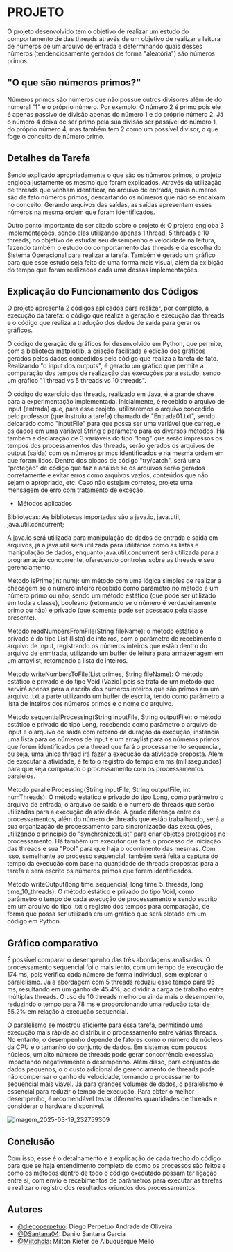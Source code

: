 
# PROJETO
O projeto desenvolvido tem o objetivo de realizar um estudo do comportamento de das threads através de um objetivo de realizar a leitura de números de um arquivo de entrada e determinando quais desses números (tendenciosamente gerados de forma "aleatória") são números primos.
## "O que são números primos?"
Números primos são números que não possue outros divisores além de do numeral "1" e o próprio número. Por exemplo: O número 2 é primo pois ele é apenas passivo de divisão apenas do número 1 e do próprio número 2. Já o número 4 deixa de ser primo pela sua divisão ser passível do número 1, do próprio número 4, mas também tem 2 como um possível divisor, o que foge o conceito de número primo.

## Detalhes da Tarefa

Sendo explicado apropriadamente o que são os números primos, o projeto engloba justamente os mesmo que foram explicados. Através da utilização de threads que venham identificar, no arquivo de entrada, quais números são de fato números primos, descartando os números que não se encaixam no conceito. Gerando arquivos das saídas, as saídas apresentam esses números na mesma ordem que foram identificados.

Outro ponto importante de ser citado sobre o projeto é: O projeto engloba 3 implementações, sendo elas utilizando apenas 1 thread, 5 threads e 10 threads, no objetivo de estudar seu desempenho e velocidade na leitura, fazendo também o estudo do comportamento das threads e da escolha do Sistema Operacional para realizar a tarefa. Também é gerado um gráfico para que esse estudo seja feito de uma forma mais visual, além da exibição do tempo que foram realizados cada uma dessas implementações.
## Explicação do Funcionamento dos Códigos

O projeto apresenta 2 códigos aplicados para realizar, por completo, a execução da tarefa: o código que realiza a geração e execução das threads e o código que realiza a tradução dos dados de saída para gerar os gráficos.

O código de geração de gráficos foi desenvolvido em Python, que permite, com a biblioteca matplotlib, a criação facilitada e edição dos gráficos gerados pelos dados concedidos pelo código que realiza a tarefa de fato. Realizando "o input dos outputs", é gerado um gráfico que permite a comparação dos tempos de realização das execuções para estudo, sendo um gráfico "1 thread vs 5 threads vs 10 threads".

O código do exercício das threads, realizado em Java, é a grande chave para a experimentação implementada. Inicialmente, é recebido o arquivo de input (entrada) que, para esse projeto, utilizaremos o arquivo concedido pelo professor (que instruiu a tarefa) chamado de "Entrada01.txt", sendo delcarado como "inputFile" para que possa ser uma variável que carregue os dados em uma variável String e parâmetro para os diversos métodos. Há também a declaração de 3 variáveis do tipo "long" que serão impressos os tempos dos processamentos das threads, serão gerados os arquivos de output (saída) com os números primos identificados e na mesma ordem em que foram lidos. Dentro dos blocos de código "try/catch", será uma "proteção" de código que faz a análise se os arquivos serão gerados corretamente e evitar erros como arquivos vazios, conteúdos que não sejam o apropriado, etc. Caso não estejam corretos, projeta uma mensagem de erro com tratamento de exceção.

- Métodos aplicados

Bibliotecas: As bibliotecas importadas são a java.io, java.util, java.util.concurrent;

A java.io será utilizada para manipulação de dados de entrada e saída em arquivos, já a java.util será utilizada para utilitários como as listas e manipulação de dados, enquanto java.util.concurrent será utilizada para a programação concorrente, oferecendo controles sobre as threads e seu gerenciamento.

Método isPrime(int num): um método com uma lógica simples de realizar a checagem se o número inteiro recebido como parâmetro no método é um número primo ou não, sendo um método estático (que pode ser utilizado em toda a classe), booleano (retornando se o número é verdadeiramente primo ou não) e privado (que somente pode ser acessado pela classe presente).

Método readNumbersFromFile(String fileName): o método estático e privado é do tipo List (lista) de inteiros, com o parâmetro de recebimento o arquivo de input, registrando os números inteiros que estão dentro do arquivo de enmtrada, utilizando um buffer de leitura para armazenagem em um arraylist, retornando a lista de inteiros.

Método writeNumbersToFile(List<Integer> primes, String fileName): O método estático e privado é do tipo Void (Vazio) pois se trata de um método que servirá apenas para a escrita dos números inteiros que são primos em um arquivo .txt a parte utilizando um buffer de escrita, tendo como parâmetro a lista de inteiros dos números primos e o nome do arquivo.

Método sequentialProcessing(String inputFile, String outputFile): o método estático e privado do tipo Long, recebendo como parâmetro o arquivo de input e o arquivo de saída com retorno da duração da execução, instancia uma lista para os números de input e um arraylist para os números primos que forem identificados pela thread que fará o processamento sequencial, ou seja, uma única thread irá fazer a execução da atividade proposta. Além de executar a atividade, é feito o registro do tempo em ms (milissegundos) para que seja comparado o processamento com os processamentos paralelos.

Método parallelProcessing(String inputFile, String outputFile, int numThreads): O método estático e privado do tipo Long, como parâmetro o arquivo de entrada, o arquivo de saída e o número de threads que serão utilizadas para a execução da atividade. A grade diferença entre os processamentos, além do número de threads que estão trabalhando, será a sua organização de processamento para sincronização das execuções, utilizando o princípio do "synchronizedList" para criar objetos protegidos no processamento. Há também um executor que fará o processo de iniciação das threads e sua "Pool" para que haja o ocorrimento das mesmas. Com isso, semelhante ao processo sequencial, também será feita a captura do tempo da execução com base na quantidade de threads propostas para a tarefa e será escrito os números primos que forem identificados.

Método writeOutput(long time_sequencial, long time_5_threads, long time_10_threads): O método estático e privado do tipo Void, como parâmetro o tempo de cada execução de processamento e sendo escrito em um arquivo do tipo .txt o registro dos tempos para comparação, de forma que possa ser utilizada em um gráfico que será plotado em um código em Python.

## Gráfico comparativo

É possível comparar o desempenho das três abordagens analisadas. O processamento sequencial foi o mais lento, com um tempo de execução de 174 ms, pois verifica cada número de forma individual, sem explorar o paralelismo. Já a abordagem com 5 threads reduziu esse tempo para 95 ms, resultando em um ganho de 45.4%, ao dividir a carga de trabalho entre múltiplas threads. O uso de 10 threads melhorou ainda mais o desempenho, reduzindo o tempo para 78 ms e proporcionando uma redução total de 55.2% em relação à execução sequencial.

O paralelismo se mostrou eficiente para essa tarefa, permitindo uma execução mais rápida ao distribuir o processamento entre várias threads. No entanto, o desempenho depende de fatores como o número de núcleos da CPU e o tamanho do conjunto de dados. Em sistemas com poucos núcleos, um alto número de threads pode gerar concorrência excessiva, impactando negativamente o desempenho. Além disso, para conjuntos de dados pequenos, o o custo adicional de gerenciamento de threads pode não compensar o ganho de velocidade, tornando o processamento sequencial mais viável. Já para grandes volumes de dados, o paralelismo é essencial para reduzir o tempo de execução. Para obter o melhor desempenho, é recomendável testar diferentes quantidades de threads e considerar o hardware disponível.

![imagem_2025-03-19_232759309](https://github.com/user-attachments/assets/b36c711f-f866-4df0-90b2-ebefd67e1d64)


## Conclusão

Com isso, esse é o detalhamento e a explicação de cada trecho do código para que se haja entendimento completo de como os processos são feitos e como os métodos dentro de todo o código executado possam ter ligação entre si, com envio e recebimentos de parâmetros para executar as tarefas e realizar o registro dos resultados oriundos dos processamentos.
## Autores

- [@diegoperpetuo](https://www.github.com/diegoperpetuo): Diego Perpétuo Andrade de Oliveira
- [@DSantana04](https://www.github.com/DSantana04): Danilo Santana Garcia
- [@Miltchola](https://www.github.com/Miltchola): Milton Kiefer de Albuquerque Mello

